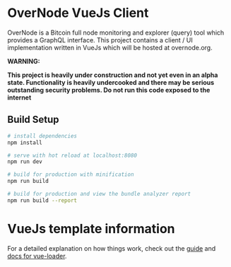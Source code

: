 # OverNode VueJs Client

OverNode is a Bitcoin full node monitoring and explorer (query) tool which provides a GraphQL interface.  This project contains a client / UI implementation written in VueJs which will be hosted at overnode.org. 

**WARNING:** 

**This project is heavily under construction and not yet even in an alpha state.  Functionality is heavily undercooked and there may be serious outstanding security problems.  Do not run this code exposed to the internet**

## Build Setup

``` bash
# install dependencies
npm install

# serve with hot reload at localhost:8080
npm run dev

# build for production with minification
npm run build

# build for production and view the bundle analyzer report
npm run build --report
```

# VueJs template information

For a detailed explanation on how things work, check out the [guide](http://vuejs-templates.github.io/webpack/) and [docs for vue-loader](http://vuejs.github.io/vue-loader).
